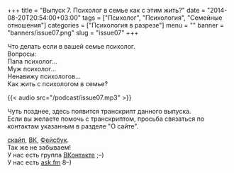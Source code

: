 +++
title = "Выпуск 7. Психолог в семье как с этим жить?"
date = "2014-08-20T20:54:00+03:00"
tags = ["Психолог", "Психология", "Семейные отношения"]
categories = ["Психология в разрезе"]
menu = ""
banner = "banners/issue07.png"
slug = "issue07"
+++

Что делать если в вашей семье психолог.<br>
Вопросы:<br>
Папа психолог...<br>
Муж психолог...<br>
Ненавижу психологов...<br>
Как жить с психологом в семье?

{{< audio src="/podcast/issue07.mp3" >}}
<!--more-->

Чуть позднее, здесь появится транскрипт данного выпуска.<br>
Если вы желаете помочь с транскриптом, просьба связаться по контактам указанным в разделе "О сайте".


<a href="skype:fpsiholog?userinfo">скайп</a>, <a href="https://vk.com/sunnybunnyf">ВК</a>, <a href="https://www.facebook.com/SunnyBunnyF">Фейсбук</a>.<br>
Так же не забываем!<br>
У нас есть группа <a href="https://vk.com/fpsiholog">ВКонтакте</a> ;–)<br>
У нас есть <a href="http://ask.fm/fpsiholog">ask.fm</a> 8–)